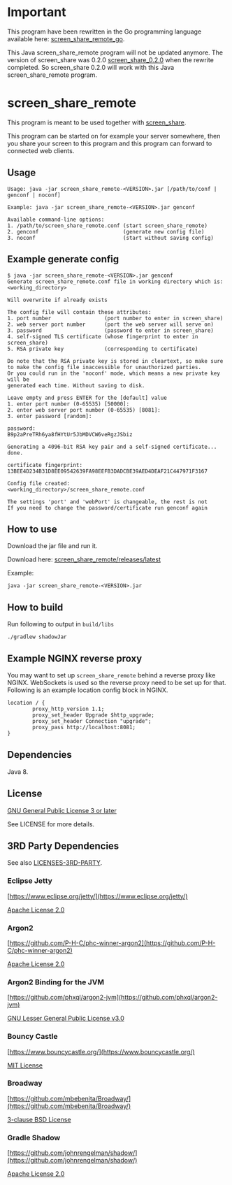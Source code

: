 # Important
This program have been rewritten in the Go programming language available here:
[screen_share_remote_go](https://github.com/rootkiwi/screen_share_remote_go/).

This Java screen_share_remote program will not be updated anymore. The version of
screen_share was 0.2.0 [screen_share_0.2.0](https://github.com/rootkiwi/screen_share/releases/tag/v0.2.0)
when the rewrite completed. So screen_share 0.2.0 will work with this Java screen_share_remote program.

# screen_share_remote
This program is meant to be used together with [screen_share](https://github.com/rootkiwi/screen_share/).

This program can be started on for example your server somewhere, then you share your screen to this program
and this program can forward to connected web clients.

## Usage
```
Usage: java -jar screen_share_remote-<VERSION>.jar [/path/to/conf | genconf | noconf]

Example: java -jar screen_share_remote-<VERSION>.jar genconf

Available command-line options:
1. /path/to/screen_share_remote.conf (start screen_share_remote)
2. genconf                           (generate new config file)
3. noconf                            (start without saving config)
```

## Example generate config
```
$ java -jar screen_share_remote-<VERSION>.jar genconf
Generate screen_share_remote.conf file in working directory which is:
<working_directory>

Will overwrite if already exists

The config file will contain these attributes:
1. port number                 (port number to enter in screen_share)
2. web server port number      (port the web server will serve on)
3. password                    (password to enter in screen_share)
4. self-signed TLS certificate (whose fingerprint to enter in screen_share)
5. RSA private key             (corresponding to certificate)

Do note that the RSA private key is stored in cleartext, so make sure
to make the config file inaccessible for unauthorized parties.
Or you could run in the 'noconf' mode, which means a new private key will be
generated each time. Without saving to disk.

Leave empty and press ENTER for the [default] value
1. enter port number (0-65535) [50000]: 
2. enter web server port number (0-65535) [8081]: 
3. enter password [random]: 

password:
B9p2aPreTRh6ya8fHYtUr5JbMDVCW6veRgzJSbiz

Generating a 4096-bit RSA key pair and a self-signed certificate... done.

certificate fingerprint:
13BEE4D234B31D8EE09542639FA98EEFB3DADCBE39AED4DEAF21C447971F3167

Config file created:
<working_directory>/screen_share_remote.conf

The settings 'port' and 'webPort' is changeable, the rest is not
If you need to change the password/certificate run genconf again
```

## How to use
Download the jar file and run it.

Download here: [screen_share_remote/releases/latest](https://github.com/rootkiwi/screen_share_remote/releases/latest)

Example:
```
java -jar screen_share_remote-<VERSION>.jar
```

## How to build
Run following to output in `build/libs`
```
./gradlew shadowJar
```

## Example NGINX reverse proxy
You may want to set up `screen_share_remote` behind a reverse proxy like NGINX.
WebSockets is used so the reverse proxy need to be set up for that.
Following is an example location config block in NGINX.
```
location / {
        proxy_http_version 1.1;
        proxy_set_header Upgrade $http_upgrade;
        proxy_set_header Connection "upgrade";
        proxy_pass http://localhost:8081;
}
```

## Dependencies
Java 8.

## License
[GNU General Public License 3 or later](https://www.gnu.org/licenses/gpl-3.0.html)

See LICENSE for more details.

## 3RD Party Dependencies

See also [LICENSES-3RD-PARTY](https://github.com/rootkiwi/screen_share/tree/master/LICENSES-3RD-PARTY).

### Eclipse Jetty

[https://www.eclipse.org/jetty/](https://www.eclipse.org/jetty/)

[Apache License 2.0](https://www.eclipse.org/jetty/licenses.html)


### Argon2

[https://github.com/P-H-C/phc-winner-argon2](https://github.com/P-H-C/phc-winner-argon2)

[Apache License 2.0](https://github.com/P-H-C/phc-winner-argon2/blob/master/LICENSE)


### Argon2 Binding for the JVM

[https://github.com/phxql/argon2-jvm](https://github.com/phxql/argon2-jvm)

[GNU Lesser General Public License v3.0](https://github.com/phxql/argon2-jvm/blob/master/LICENSE.txt)


### Bouncy Castle

[https://www.bouncycastle.org/](https://www.bouncycastle.org/)

[MIT License](https://www.bouncycastle.org/licence.html)


### Broadway

[https://github.com/mbebenita/Broadway/](https://github.com/mbebenita/Broadway/)

[3-clause BSD License](https://github.com/mbebenita/Broadway/blob/master/LICENSE)


### Gradle Shadow

[https://github.com/johnrengelman/shadow/](https://github.com/johnrengelman/shadow/)

[Apache License 2.0](https://github.com/johnrengelman/shadow/blob/master/LICENSE)
